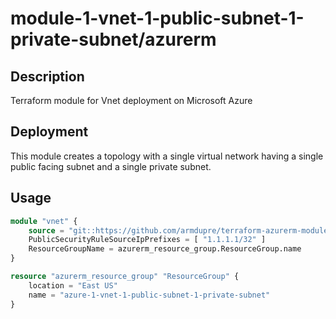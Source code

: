 # module-1-vnet-1-public-subnet-1-private-subnet/azurerm

## Description
Terraform module for Vnet deployment on Microsoft Azure

## Deployment
This module creates a topology with a single virtual network having a single public facing subnet and a single private subnet.

## Usage
```tf
module "vnet" {
    source = "git::https://github.com/armdupre/terraform-azurerm-module-1-vnet-1-public-subnet-1-private-subnet.git"
    PublicSecurityRuleSourceIpPrefixes = [ "1.1.1.1/32" ]
    ResourceGroupName = azurerm_resource_group.ResourceGroup.name
}

resource "azurerm_resource_group" "ResourceGroup" {
    location = "East US"
    name = "azure-1-vnet-1-public-subnet-1-private-subnet"
}
```
